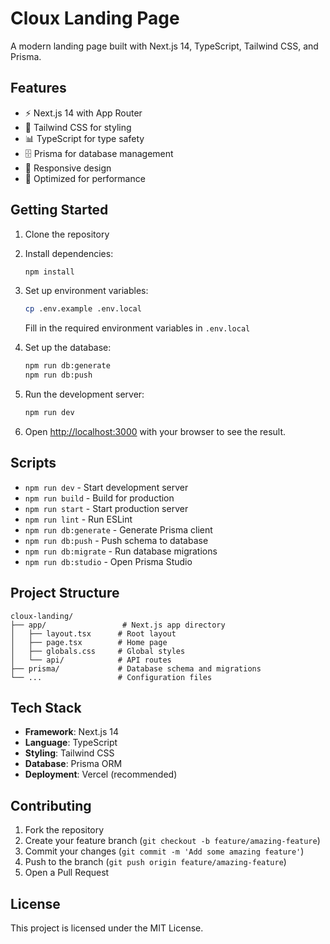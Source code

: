 # Cloux Landing Page

A modern landing page built with Next.js 14, TypeScript, Tailwind CSS, and Prisma.

## Features

- ⚡ Next.js 14 with App Router
- 🎨 Tailwind CSS for styling
- 📊 TypeScript for type safety
- 🗄️ Prisma for database management
- 📱 Responsive design
- 🚀 Optimized for performance

## Getting Started

1. Clone the repository
2. Install dependencies:
   ```bash
   npm install
   ```

3. Set up environment variables:
   ```bash
   cp .env.example .env.local
   ```
   Fill in the required environment variables in `.env.local`

4. Set up the database:
   ```bash
   npm run db:generate
   npm run db:push
   ```

5. Run the development server:
   ```bash
   npm run dev
   ```

6. Open [http://localhost:3000](http://localhost:3000) with your browser to see the result.

## Scripts

- `npm run dev` - Start development server
- `npm run build` - Build for production
- `npm run start` - Start production server
- `npm run lint` - Run ESLint
- `npm run db:generate` - Generate Prisma client
- `npm run db:push` - Push schema to database
- `npm run db:migrate` - Run database migrations
- `npm run db:studio` - Open Prisma Studio

## Project Structure

```
cloux-landing/
├── app/                 # Next.js app directory
│   ├── layout.tsx      # Root layout
│   ├── page.tsx        # Home page
│   ├── globals.css     # Global styles
│   └── api/            # API routes
├── prisma/             # Database schema and migrations
└── ...                 # Configuration files
```

## Tech Stack

- **Framework**: Next.js 14
- **Language**: TypeScript
- **Styling**: Tailwind CSS
- **Database**: Prisma ORM
- **Deployment**: Vercel (recommended)

## Contributing

1. Fork the repository
2. Create your feature branch (`git checkout -b feature/amazing-feature`)
3. Commit your changes (`git commit -m 'Add some amazing feature'`)
4. Push to the branch (`git push origin feature/amazing-feature`)
5. Open a Pull Request

## License

This project is licensed under the MIT License.
